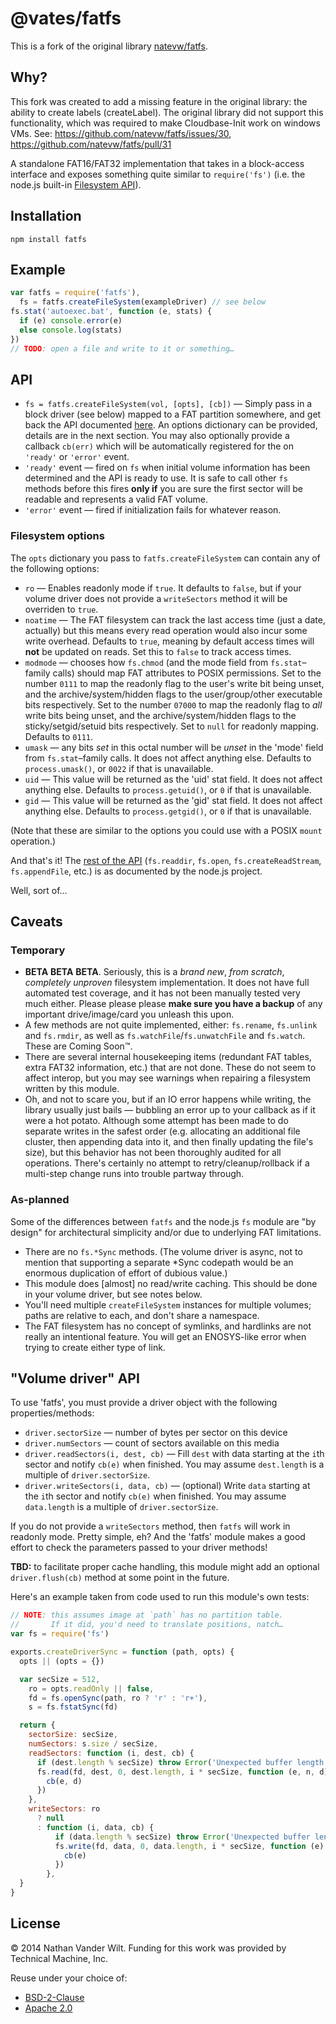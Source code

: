 # @vates/fatfs

This is a fork of the original library [natevw/fatfs](https://github.com/natevw/fatfs).

## Why?

This fork was created to add a missing feature in the original library: the ability to create labels (createLabel).
The original library did not support this functionality, which was required to make Cloudbase-Init work on windows VMs.
See: https://github.com/natevw/fatfs/issues/30, https://github.com/natevw/fatfs/pull/31

A standalone FAT16/FAT32 implementation that takes in a block-access interface and exposes something quite similar to `require('fs')` (i.e. the node.js built-in [Filesystem API](http://nodejs.org/api/fs.html)).

## Installation

`npm install fatfs`

## Example

```js
var fatfs = require('fatfs'),
  fs = fatfs.createFileSystem(exampleDriver) // see below
fs.stat('autoexec.bat', function (e, stats) {
  if (e) console.error(e)
  else console.log(stats)
})
// TODO: open a file and write to it or something…
```

## API

- `fs = fatfs.createFileSystem(vol, [opts], [cb])` — Simply pass in a block driver (see below) mapped to a FAT partition somewhere, and get back the API documented [here](http://nodejs.org/api/fs.html). An options dictionary can be provided, details are in the next section. You may also optionally provide a callback `cb(err)` which will be automatically registered for the on `'ready'` or `'error'` event.
- `'ready'` event — fired on `fs` when initial volume information has been determined and the API is ready to use. It is safe to call other `fs` methods before this fires **only if** you are sure the first sector will be readable and represents a valid FAT volume.
- `'error'` event — fired if initialization fails for whatever reason.

### Filesystem options

The `opts` dictionary you pass to `fatfs.createFileSystem` can contain any of the following options:

- `ro` — Enables readonly mode if `true`. It defaults to `false`, but if your volume driver does not provide a `writeSectors` method it will be overriden to `true`.
- `noatime` — The FAT filesystem can track the last access time (just a date, actually) but this means every read operation would also incur some write overhead. Defaults to `true`, meaning by default access times will **not** be updated on reads. Set this to `false` to track access times.
- `modmode` — chooses how `fs.chmod` (and the mode field from `fs.stat`–family calls) should map FAT attributes to POSIX permissions. Set to the number `0111` to map the readonly flag to the user's write bit being unset, and the archive/system/hidden flags to the user/group/other executable bits respectively. Set to the number `07000` to map the readonly flag to _all_ write bits being unset, and the archive/system/hidden flags to the sticky/setgid/setuid bits respectively. Set to `null` for readonly mapping. Defaults to `0111`.
- `umask` — any bits _set_ in this octal number will be _unset_ in the 'mode' field from `fs.stat`–family calls. It does not affect anything else. Defaults to `process.umask()`, or `0022` if that is unavailable.
- `uid` — This value will be returned as the 'uid' stat field. It does not affect anything else. Defaults to `process.getuid()`, or `0` if that is unavailable.
- `gid` — This value will be returned as the 'gid' stat field. It does not affect anything else. Defaults to `process.getgid()`, or `0` if that is unavailable.

(Note that these are similar to the options you could use with a POSIX `mount` operation.)

And that's it! The [rest of the API](http://nodejs.org/api/fs.html) (`fs.readdir`, `fs.open`, `fs.createReadStream`, `fs.appendFile`, etc.) is as documented by the node.js project.

Well, sort of…

## Caveats

### Temporary

- **BETA** **BETA** **BETA**. Seriously, this is a _brand new_, _from scratch_, _completely unproven_ filesystem implementation. It does not have full automated test coverage, and it has not been manually tested very much either. Please please please **make sure you have a backup** of any important drive/image/card you unleash this upon.
- A few methods are not quite implemented, either: `fs.rename`, `fs.unlink` and `fs.rmdir`, as well as `fs.watchFile`/`fs.unwatchFile` and `fs.watch`. These are Coming Soon™.
- There are several internal housekeeping items (redundant FAT tables, extra FAT32 information, etc.) that are not done. These do not seem to affect interop, but you may see warnings when repairing a filesystem written by this module.
- Oh, and not to scare you, but if an IO error happens while writing, the library usually just bails — bubbling an error up to your callback as if it were a hot potato. Although some attempt has been made to do separate writes in the safest order (e.g. allocating an additional file cluster, then appending data into it, and then finally updating the file's size), but this behavior has not been thoroughly audited for all operations. There's certainly no attempt to retry/cleanup/rollback if a multi-step change runs into trouble partway through.

### As-planned

Some of the differences between `fatfs` and the node.js `fs` module are "by design" for architectural simplicity and/or due to underlying FAT limitations.

- There are no `fs.*Sync` methods. (The volume driver is async, not to mention that supporting a separate \*Sync codepath would be an enormous duplication of effort of dubious value.)
- This module does [almost] no read/write caching. This should be done in your volume driver, but see notes below.
- You'll need multiple `createFileSystem` instances for multiple volumes; paths are relative to each, and don't share a namespace.
- The FAT filesystem has no concept of symlinks, and hardlinks are not really an intentional feature. You will get an ENOSYS-like error when trying to create either type of link.

## "Volume driver" API

To use 'fatfs', you must provide a driver object with the following properties/methods:

- `driver.sectorSize` — number of bytes per sector on this device
- `driver.numSectors` — count of sectors available on this media
- `driver.readSectors(i, dest, cb)` — Fill `dest` with data starting at the `i`th sector and notify `cb(e)` when finished. You may assume `dest.length` is a multiple of `driver.sectorSize`.
- `driver.writeSectors(i, data, cb)` — (optional) Write `data` starting at the `i`th sector and notify `cb(e)` when finished. You may assume `data.length` is a multiple of `driver.sectorSize`.

If you do not provide a `writeSectors` method, then `fatfs` will work in readonly mode. Pretty simple, eh? And the 'fatfs' module makes a good effort to check the parameters passed to your driver methods!

**TBD:** to facilitate proper cache handling, this module might add an optional `driver.flush(cb)` method at some point in the future.

Here's an example taken from code used to run this module's own tests:

```js
// NOTE: this assumes image at `path` has no partition table.
//       If it did, you'd need to translate positions, natch…
var fs = require('fs')

exports.createDriverSync = function (path, opts) {
  opts || (opts = {})

  var secSize = 512,
    ro = opts.readOnly || false,
    fd = fs.openSync(path, ro ? 'r' : 'r+'),
    s = fs.fstatSync(fd)

  return {
    sectorSize: secSize,
    numSectors: s.size / secSize,
    readSectors: function (i, dest, cb) {
      if (dest.length % secSize) throw Error('Unexpected buffer length!')
      fs.read(fd, dest, 0, dest.length, i * secSize, function (e, n, d) {
        cb(e, d)
      })
    },
    writeSectors: ro
      ? null
      : function (i, data, cb) {
          if (data.length % secSize) throw Error('Unexpected buffer length!')
          fs.write(fd, data, 0, data.length, i * secSize, function (e) {
            cb(e)
          })
        },
  }
}
```

## License

© 2014 Nathan Vander Wilt.
Funding for this work was provided by Technical Machine, Inc.

Reuse under your choice of:

- [BSD-2-Clause](http://opensource.org/licenses/BSD-2-Clause)
- [Apache 2.0](http://www.apache.org/licenses/LICENSE-2.0.html)
